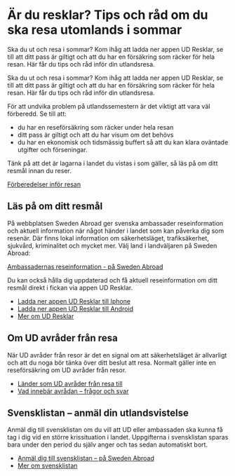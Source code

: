 # Är du resklar? Tips och råd om du ska resa utomlands i sommar

Ska du ut och resa i sommar? Kom ihåg att ladda ner appen UD Resklar, se till att ditt pass är giltigt och att du har en försäkring som räcker för hela resan. Här får du tips och råd inför din utlandsresa.

Ska du ut och resa i sommar? Kom ihåg att ladda ner appen UD Resklar, se till att ditt pass är giltigt och att du har en försäkring som räcker för hela resan. Här får du tips och råd inför din utlandsresa.

För att undvika problem på utlandssemestern är det viktigt att vara väl förberedd. Se till att:

* du har en reseförsäkring som räcker under hela resan
* ditt pass är giltigt och att du har visum om det behövs
* du har en ekonomisk och tidsmässig buffert så att du kan klara oväntade utgifter och förseningar.

Tänk på att det är lagarna i landet du vistas i som gäller, så läs på om ditt resmål innan du reser.

[Förberedelser inför resan](/uds-reseinformation/forberedelser-infor-resan/)

## Läs på om ditt resmål

På webbplatsen Sweden Abroad ger svenska ambassader reseinformation och aktuell information när något händer i landet som kan påverka dig som resenär. Där finns lokal information om säkerhetsläget, trafiksäkerhet, sjukvård, kriminalitet och mycket mer. Välj land i landväljaren på Sweden Abroad:

[Ambassadernas reseinformation - på Sweden Abroad](https://www.swedenabroad.se/sv/om-utlandet-f%C3%B6r-svenska-medborgare/reseinformation/)

Du kan också hålla dig uppdaterad och få aktuell reseinformation om ditt resmål direkt i fickan via appen UD Resklar.

* [Ladda ner appen UD Resklar till Iphone](https://apps.apple.com/se/app/ud-resklar/id441456703)
* [Ladda ner appen UD Resklar till Android](https://play.google.com/store/apps/details?id=se.bazooka.android.resklar&pli=1)
* [Mer om UD Resklar](/uds-reseinformation/ud-resklar/)

## Om UD avråder från resa

När UD avråder från resor är det en signal om att säkerhetsläget är allvarligt och att du noga bör tänka över ditt beslut att resa. Normalt gäller inte en reseförsäkring om UD avråder från resor.

* [Länder som UD avråder från resa till](/ud-avrader/)
* [Vad innebär avrådan – frågor och svar](/uds-reseinformation/avradan---nar-ud-avrader-fran-resor/vad-innebar-avradan--fragor-och-svar/)

## Svensklistan – anmäl din utlandsvistelse

Anmäl dig till svensklistan om du vill att UD eller ambassaden ska kunna få tag i dig vid en större krissituation i landet. Uppgifterna i svensklistan sparas bara under den period du själv anger och tas sedan automatiskt bort.

* [Anmäl dig till svensklistan – på Sweden Abroad](https://www.swedenabroad.se/sv/svensklistan/)
* [Mer om svensklistan](/uds-reseinformation/svensklistan--anmal-din-utlandsvistelse/)
